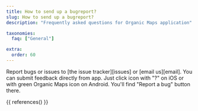 ```yaml
---
title: How to send up a bugreport?
slug: How to send up a bugreport?
description: "Frequently asked questions for Organic Maps application"

taxonomies:
  faq: ["General"]

extra:
  order: 60
---
```


Report bugs or issues to [the issue tracker][issues] or [email us][email]. You can submit feedback directly from app.
Just click icon with "?" on iOS or with green Organic Maps icon on Android. You'll find "Report a bug" button there.

{{ references() }}
